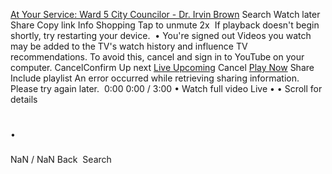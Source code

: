   []()   []()   [At Your Service: Ward 5 City Councilor - Dr. Irvin Brown]()   []()  Search Watch later Share Copy link Info Shopping Tap to unmute 2x  [![]()]()  If playback doesn't begin shortly, try restarting your device.  []()   [![]()]()  • You're signed out Videos you watch may be added to the TV's watch history and influence TV recommendations. To avoid this, cancel and sign in to YouTube on your computer. CancelConfirm Up next  [Live Upcoming]()  Cancel [Play Now]()   []()  Share  []() Include playlist An error occurred while retrieving sharing information. Please try again later.  ![]()  0:00  []()  []()  0:00 / 3:00 • Watch full video Live • • Scroll for details 

# 

 • 

### 

###  

 NaN / NaN Back  [![]()](https://youtu.be/)  Search  [![]()](https://youtu.be/)  